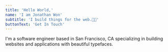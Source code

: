 ```yaml
---
title: 'Hello World,'
name: 'I am Jonathan Won'
subtitle: 'I build things for the web.👾🤖'
buttonText: 'Get In Touch'
---
```


I'm a software engineer based in San Francisco, CA specializing in building websites and applications with beautiful typefaces.

